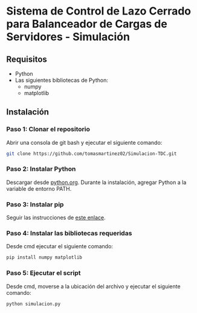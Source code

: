 # Sistema de Control de Lazo Cerrado para Balanceador de Cargas de Servidores - Simulación
## Requisitos

- Python 
- Las siguientes bibliotecas de Python:
  - numpy
  - matplotlib

## Instalación

### Paso 1: Clonar el repositorio

Abrir una consola de git bash y ejecutar el siguiente comando:

```sh
git clone https://github.com/tomasmartinez02/Simulacion-TDC.git
```

### Paso 2: Instalar Python

Descargar desde [python.org](https://www.python.org/). Durante la instalación, agregar Python a la variable de entorno PATH.

### Paso 3: Instalar pip

Seguir las instrucciones de [este enlace](https://pip.pypa.io/en/stable/installation/).

### Paso 4: Instalar las bibliotecas requeridas

Desde cmd ejecutar el siguiente comando:

```sh
pip install numpy matplotlib
```

### Paso 5: Ejecutar el script

Desde cmd, moverse a la ubicación del archivo y ejecutar el siguiente comando:

```sh
python simulacion.py
